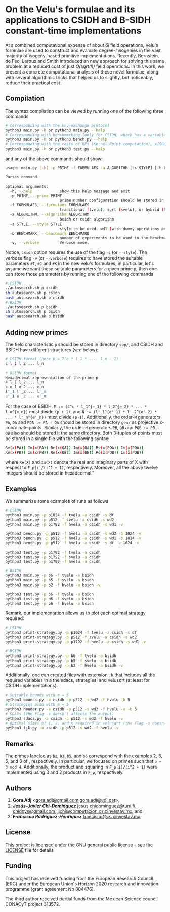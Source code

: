 # On the Velu's formulae and its applications to CSIDH and B-SIDH constant-time implementations


At a combined computational expense of about *6l* field operations, Velu's formulae are used to construct and evaluate degree-*l* isogenies in the vast majority of isogeny-based primitive implementations. Recently, Bernstein, de Feo, Leroux and Smith introduced an new approach for solving this same problem at a reduced cost of just *O(sqrt(l))* field operations. In this work, we present a concrete computational analysis of these novel formulae, along with several algorithmic tricks that helped us to slightly, but noticeably, reduce their practical cost.


## Compilation

The syntax compilation can be viewed by running one of the following three commands

```bash
# Corresponding with the key-exchange protocol
python3 main.py -h or python3 main.py --help
# Corresponding with benchmarking (only for CSIDH, which has a variable running-time cost independent from the key)
python3 main.py -h or python3 bench.py --help
# Corresponding with the costs of KPs (Kernel Point computation), xISOG (isogeny construction), and xEVAL (isogeny evaluation)
python3 main.py -h or python3 test.py --help
```

and any of the above commands should show:

```bash
usage: main.py [-h] -p PRIME -f FORMULAES -a ALGORITHM [-s STYLE] [-b BENCHMARK] [-v]

Parses command.

optional arguments:
  -h, --help            show this help message and exit
  -p PRIME, --prime PRIME
                        prime number configuration should be stored in pSUFFIX (sop folder is taken as default).
  -f FORMULAES, --formulaes FORMULAES
                        traditional (tvelu), sqrt (svelu), or hybrid (hvelu) velu formulaes to be used.
  -a ALGORITHM, --algorithm ALGORITHM
                        bsidh or csidh algorithm
  -s STYLE, --style STYLE
                        style to be used: wd1 (with dummy operations and a single torsion point), wd2 (with dummy operations and a two torsion point), or df (dummy-free approach).
  -b BENCHMARK, --benchmark BENCHMARK
                        number of experiments to be used in the benchmark.
  -v, --verbose         Verbose mode.
```

Notice, `csidh`  option requires the use of the flag `-s` (or `--style`). The verbose flag `-v` (or `--verbose`) requires to have stored the suitable parameters `#I`, `#J` and `#K` in the new velu's formulaes; in particular, let's assume we want those suitable parameters for a given prime `p`, then  one can store those parameters by running one of the following commands

```bash
# CSIDH
./autosearch.sh p csidh
sh autosearch.sh p csidh
bash autosearch.sh p csidh
# BSIDH
./autosearch.sh p bsidh
sh autosearch.sh p bsidh
bash autosearch.sh p bsidh
```

## Adding new primes

The field characteristic `p` should be stored in directory `sop/`, and CSIDH and BSIDH have different structures (see below):

```bash
# CSIDH format (here p = 2^c * l_1 * .... l_n - 1)
c l_1 l_2 ... l_n

# BSIDH format
Hexadecimal representation of the prime p
4 l_1 l_2 ... l_n
c e_1 e_2 ... e_n
l'_1 l'_2 ... l'_m
e'_1 e'_2 ... e'_m
```

For the case of BSIDH, `M := (4^c * l_1^{e_1} * l_2^{e_2} * ... * l_n^{e_n})` must divide `(p + 1)`, and `N := (l'_1^{e'_1} * l'_2^{e'_2} * ... * l'_n^{e'_n})` must divide `(p-1)`. Additionally, the order-`M` generators `PA`, `QA` and `PQA := PA - QA` should be stored in directory `gen/` as projective x-coordinate points. Similarly, the order-`N` generators `PB`, `QB` and `PQB := PB - QB` also should be stored it the same directory. Both 3-tuples of points must be stored in a single file with the following syntax:

```bash
Re(x(PA)) Im(x(PA)) Re(x(QA)) Im(x(QA)) Re(x(PQA)) Im(x(PQA))
Re(x(PB)) Im(x(PB)) Re(x(QB)) Im(x(QB)) Re(x(PQB)) Im(x(PQB))
```

where `Re(X)` and `Im(X)` denote the real and imaginary parts of X with respect to `F_p[i]/(i^2 + 1)`, respectively. Moreover, all the above twelve integers should be stored in hexadecimal."

## Examples

We summarize some examples of runs as follows

```bash
# CSIDH
python3 main.py -p p1024 -f tvelu -a csidh -s df
python3 main.py -p p512 -f svelu -a csidh -s wd2
python3 main.py -p p1792 -f hvelu -a csidh -s wd1 -v

python3 bench.py -p p512 -f hvelu -a csidh -s wd2 -b 1024 -v
python3 bench.py -p p512 -f hvelu -a csidh -s wd1 -b 1024 -v
python3 bench.py -p p512 -f hvelu -a csidh -s df -b 1024 -v

python3 test.py -p p1792 -f tvelu -a csidh
python3 test.py -p p1792 -f svelu -a csidh
python3 test.py -p p1792 -f hvelu -a csidh

# BSIDH
python3 main.py -p b6 -f tvelu -a bsidh
python3 main.py -p b5 -f svelu -a bsidh
python3 main.py -p b2 -f hvelu -a bsidh -v

python3 test.py -p b6 -f tvelu -a bsidh
python3 test.py -p b6 -f svelu -a bsidh
python3 test.py -p b6 -f hvelu -a bsidh

```

Remark, our implementation allows us to plot each optimal strategy required:

```bash
# CSIDH
python3 print-strategy.py -p p1024 -f tvelu -a csidh -s df
python3 print-strategy.py -p p512 -f svelu -a csidh -s wd2
python3 print-strategy.py -p p1792 -f hvelu -a csidh -s wd1 -v

# BSIDH
python3 print-strategy.py -p b6 -f tvelu -a bsidh
python3 print-strategy.py -p b5 -f svelu -a bsidh
python3 print-strategy.py -p b2 -f hvelu -a bsidh -v
```

Additionally, one can created files with extension `.h` that includes all the required variables in a the sdacs, strategies, and velusqrt (at least for CSIDH implementations).

```bash
# Suitable bounds with m = 5
python3 bounds.py -a csidh -p p512 -s wd2 -f hvelu -b 5
# Strategies also with m = 5
python3 header.py -a csidh -p p512 -s wd2 -f hvelu -v -b 5
# SDACs (the flag -s doesn't affects the output)
python3 sdacs.py -a csidh -p p512 -s wd2 -f hvelu -v
# Optimal sizes of I, J, and K required in velusqrt (the flag -s doesn't affects the output)
python3 ijk.py -a csidh -p p512 -s wd2 -f hvelu -v
```

## Remarks

The primes labeled as `b2`, `b3`, `b5`, and `b6` correspond with the examples 2, 3, 5, and 6 of , respectively. In particular, we focused on primes such that `p = 3 mod 4`. Additionally, the product and squaring in `F_p[i]/(i^2 + 1)` were implemented using 3 and 2 products in `F_p`, respectively.

## Authors

1. **Gora Adj** <gora.adj@gmail.com,gora.adj@udl.cat>,
2. **_Jesús-Javier Chi-Domínguez_** <jesus.chidominguez@tuni.fi>, <chidoys@gmail.com>, <jjchi@computacion.cs.cinvestav.mx>, and
3. **_Francisco Rodríguez-Henríquez_** <francisco@cs.cinvestav.mx>.

## License

This project is licensed under the GNU general public license - see the [LICENSE](LICENSE) file for details

## Funding

This project has received funding from the European Research Council (ERC) under the European Union's Horizon 2020 research and innovation programme (grant agreement No 804476). 

The third author received partial funds from the Mexican Science council CONACyT project 313572.
